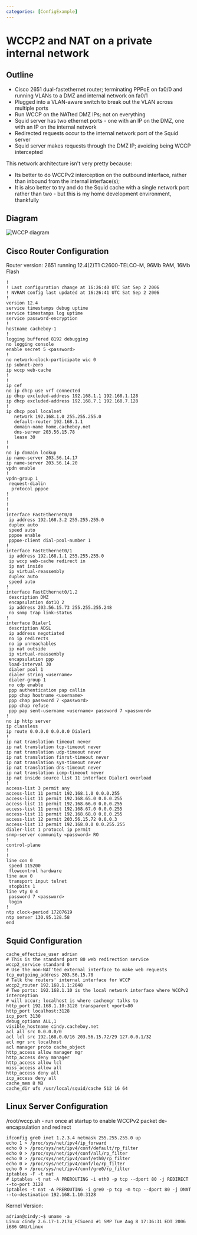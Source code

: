 ```yaml
---
categories: [ConfigExample]
---
```

# WCCP2 and NAT on a private internal network

## Outline

- Cisco 2651 dual-fastethernet router; terminating PPPoE on fa0/0 and
  running VLANs to a DMZ and internal network on fa0/1
- Plugged into a VLAN-aware switch to break out the VLAN across
  multiple ports
- Run WCCP on the NATted DMZ IPs; not on everything
- Squid server has two ethernet ports - one with an IP on the DMZ, one
  with an IP on the internal network
- Redirected requests occur to the internal network port of the Squid
  server
- Squid server makes requests through the DMZ IP; avoiding being WCCP
  intercepted

This network architecture isn't very pretty because:

- Its better to do WCCPv2 interception on the outbound interface,
  rather than inbound from the internal interface(s);
- It is also better to try and do the Squid cache with a single
  network port rather than two - but this is my home development
  environment, thankfully

## Diagram

![WCCP diagram](https://wiki.squid-cache.org/ConfigExamples/Wccp2AndNat?action=AttachFile&do=get&target=WCCP_Diagram.png)

## Cisco Router Configuration

Router version: 2651 running 12.4(2)T1 C2600-TELCO-M, 96Mb RAM, 16Mb
Flash

    !
    ! Last configuration change at 16:26:40 UTC Sat Sep 2 2006
    ! NVRAM config last updated at 16:26:41 UTC Sat Sep 2 2006
    !
    version 12.4
    service timestamps debug uptime
    service timestamps log uptime
    service password-encryption
    !
    hostname cacheboy-1
    !
    logging buffered 8192 debugging
    no logging console
    enable secret 5 <password>
    !
    no network-clock-participate wic 0 
    ip subnet-zero
    ip wccp web-cache
    !
    !
    ip cef
    no ip dhcp use vrf connected
    ip dhcp excluded-address 192.168.1.1 192.168.1.128
    ip dhcp excluded-address 192.168.7.1 192.168.7.128
    !
    ip dhcp pool localnet
       network 192.168.1.0 255.255.255.0
       default-router 192.168.1.1 
       domain-name home.cacheboy.net
       dns-server 203.56.15.78 
       lease 30
    !
    !
    no ip domain lookup
    ip name-server 203.56.14.17
    ip name-server 203.56.14.20
    vpdn enable
    !
    vpdn-group 1
     request-dialin
      protocol pppoe
    !         
    !         
    !         
    !         
    interface FastEthernet0/0
     ip address 192.168.3.2 255.255.255.0
     duplex auto
     speed auto
     pppoe enable
     pppoe-client dial-pool-number 1
    !         
    interface FastEthernet0/1
     ip address 192.168.1.1 255.255.255.0
     ip wccp web-cache redirect in
     ip nat inside
     ip virtual-reassembly
     duplex auto
     speed auto
    !
    interface FastEthernet0/1.2
     description DMZ
     encapsulation dot1Q 2
     ip address 203.56.15.73 255.255.255.248
     no snmp trap link-status
    !               
    interface Dialer1
     description ADSL
     ip address negotiated
     no ip redirects
     no ip unreachables
     ip nat outside
     ip virtual-reassembly
     encapsulation ppp
     load-interval 30
     dialer pool 1
     dialer string <username>
     dialer-group 1
     no cdp enable
     ppp authentication pap callin
     ppp chap hostname <username>
     ppp chap password 7 <password>
     ppp chap refuse
     ppp pap sent-username <username> password 7 <password>
    !         
    no ip http server
    ip classless
    ip route 0.0.0.0 0.0.0.0 Dialer1
    !         
    ip nat translation timeout never
    ip nat translation tcp-timeout never
    ip nat translation udp-timeout never
    ip nat translation finrst-timeout never
    ip nat translation syn-timeout never
    ip nat translation dns-timeout never
    ip nat translation icmp-timeout never
    ip nat inside source list 11 interface Dialer1 overload
    !
    access-list 3 permit any
    access-list 11 permit 192.168.1.0 0.0.0.255
    access-list 11 permit 192.168.65.0 0.0.0.255
    access-list 11 permit 192.168.66.0 0.0.0.255
    access-list 11 permit 192.168.67.0 0.0.0.255
    access-list 11 permit 192.168.68.0 0.0.0.255
    access-list 12 permit 203.56.15.72 0.0.0.3
    access-list 13 permit 192.168.0.0 0.0.255.255
    dialer-list 1 protocol ip permit
    snmp-server community <password> RO
    !                  
    control-plane
    !         
    !         
    line con 0
     speed 115200
     flowcontrol hardware
    line aux 0
     transport input telnet
     stopbits 1
    line vty 0 4
     password 7 <password>
     login    
    !         
    ntp clock-period 17207619
    ntp server 130.95.128.58
    end

## Squid Configuration

    cache_effective_user adrian
    # This is the standard port 80 web redirection service
    wccp2_service standard 0
    # Use the non-NAT'ted external interface to make web requests
    tcp_outgoing_address 203.56.15.78
    # Talk the routers' internal interface for WCCP
    wccp2_router 192.168.1.1:2048
    # Two ports: 192.168.1.10 is the local network interface where WCCPv2 interception
    # will occur; localhost is where cachemgr talks to
    http_port 192.168.1.10:3128 transparent vport=80
    http_port localhost:3128
    icp_port 3130
    debug_options ALL,1
    visible_hostname cindy.cacheboy.net
    acl all src 0.0.0.0/0
    acl lcl src 192.168.0.0/16 203.56.15.72/29 127.0.0.1/32
    acl mgr src localhost
    acl manager proto cache_object
    http_access allow manager mgr
    http_access deny manager
    http_access allow lcl
    miss_access allow all
    http_access deny all
    icp_access deny all
    cache_mem 8 MB
    cache_dir ufs /usr/local/squid/cache 512 16 64

## Linux Server Configuration

/root/wccp.sh - run once at startup to enable WCCPv2 packet
de-encapsulation and redirect

    ifconfig gre0 inet 1.2.3.4 netmask 255.255.255.0 up
    echo 1 > /proc/sys/net/ipv4/ip_forward
    echo 0 > /proc/sys/net/ipv4/conf/default/rp_filter
    echo 0 > /proc/sys/net/ipv4/conf/all/rp_filter
    echo 0 > /proc/sys/net/ipv4/conf/eth0/rp_filter
    echo 0 > /proc/sys/net/ipv4/conf/lo/rp_filter
    echo 0 > /proc/sys/net/ipv4/conf/gre0/rp_filter
    iptables -F -t nat
    # iptables -t nat -A PREROUTING -i eth0 -p tcp --dport 80 -j REDIRECT --to-port 3128
    iptables -t nat -A PREROUTING -i gre0 -p tcp -m tcp --dport 80 -j DNAT --to-destination 192.168.1.10:3128

Kernel Version:

    adrian@cindy:~$ uname -a
    Linux cindy 2.6.17-1.2174_FC5xenU #1 SMP Tue Aug 8 17:36:31 EDT 2006 i686 GNU/Linux
